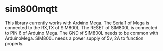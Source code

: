# sim800mqtt

This library currently works with Arduino Mega.
The Serial1 of Mega is connected to the RX,TX of SIM800L.
The RESET of SIM800L is connected to PIN 6 of Arduino Mega.
The GND of SIM800L needs to be common with ArduinoMega.
SIM800L needs a power supply of 5v, 2A to function properly.
